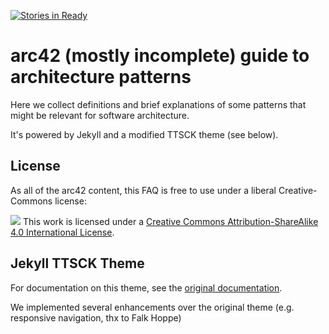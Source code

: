 [![Stories in Ready](https://badge.waffle.io/arc42/patterns.arc42.org-site.png?label=ready&title=Ready)](https://waffle.io/arc42/patterns.arc42.org-site)

# arc42 (mostly incomplete) guide to architecture patterns

Here we collect definitions and brief explanations of some patterns that might be
relevant for software architecture.

It's powered by Jekyll and a modified TTSCK theme (see below).

## License
As all of the arc42 content, this FAQ is free to use under a liberal Creative-Commons
license:

![](https://i.creativecommons.org/l/by-sa/4.0/88x31.png)
This work is licensed under a
[Creative Commons Attribution-ShareAlike 4.0 International License](http://creativecommons.org/licenses/by-sa/4.0/).


## Jekyll TTSCK Theme

For documentation on this theme, see the [original documentation](https://ttskch.github.io/jekyll-ttskch-theme/).

We implemented several enhancements over the original theme (e.g. responsive navigation, thx to Falk Hoppe)
